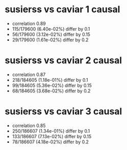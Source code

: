 # susierss vs caviar  1 causal

- correlation 0.89
- 115/179600 (6.40e-02%) differ by 0.1
- 56/179600 (3.12e-02%) differ by 0.15
- 29/179600 (1.61e-02%) differ by 0.2


# susierss vs caviar  2 causal

- correlation 0.87
- 218/184605 (1.18e-01%) differ by 0.1
- 99/184605 (5.36e-02%) differ by 0.15
- 68/184605 (3.68e-02%) differ by 0.2


# susierss vs caviar  3 causal

- correlation 0.85
- 250/186607 (1.34e-01%) differ by 0.1
- 133/186607 (7.13e-02%) differ by 0.15
- 78/186607 (4.18e-02%) differ by 0.2


